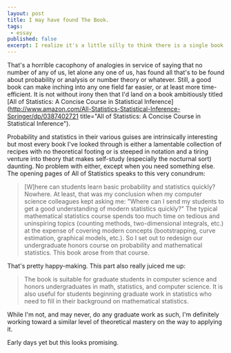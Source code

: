 ```yaml
---
layout: post
title: I may have found The Book.
tags:
 - essay
published: false
excerpt: I realize it's a little silly to think there is a single book or source regardless of medium that will settle my mathematical ills. Depending on the scale chosen, that settlement will require one, a few, all, or all possible books, nevermind that the field will certainly outstrip any possible number of published summaries. Mathematics as a collection of fields is verdant. It grows. Within it, probablity and statistics--which many may consider largely exhausted--continue to adapt and find new soil in which to take root.
---
```

That's a horrible cacophony of analogies in service of saying that no number of any of us, let alone any one of us, has found all that's to be found about probability or analysis or number theory or whatever. Still, a good book can make inching into any one field far easier, or at least more time-efficient. It is not without irony then that I'd land on a book ambitiously titled [All of Statistics: A Concise Course in Statistical Inference](http://www.amazon.com/All-Statistics-Statistical-Inference-Springer/dp/0387402721 title="All of Statistics: A Concise Course in Statistical Inference").

Probability and statistics in their various guises are intrinsically interesting but most every book I've looked through is either a lamentable collection of recipes with no theoretical footing or is steeped in notation and a tiring venture into theory that makes self-study (especially the nocturnal sort) daunting. No problem with either, except when you need something else. The opening pages of All of Statistics speaks to this very conundrum:

>[W]here can students learn basic probability and statistics quickly? Nowhere. At least, that was my conclusion when my computer science colleagues kept asking me: "Where can I send my students to get a good understanding of modern statistics quickly?" The typical mathematical statistics course spends too much time on tedious and uninspiring topics (counting methods, two-dimensional integrals, etc.) at the expense of covering modern concepts (bootstrapping, curve estimation, graphical models, etc.). So I set out to redesign our undergraduate honors course on probability and mathematical statistics. This book arose from that course.

That's pretty happy-making. This part also really juiced me up:

>The book is suitable for graduate students in computer science and honors undergraduates in math, statistics, and computer science. It is also useful for students beginning graduate work in statistics who need to fill in their background on mathematical statistics.

While I'm not, and may never, do any graduate work as such, I'm definitely working toward a similar level of theoretical mastery on the way to applying it.

Early days yet but this looks promising.
